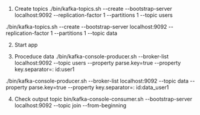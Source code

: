1. Create topics
 ./bin/kafka-topics.sh --create --bootstrap-server localhost:9092 --replication-factor 1 --partitions 1 --topic users

  ./bin/kafka-topics.sh --create --bootstrap-server localhost:9092 --replication-factor 1 --partitions 1 --topic data

2. Start app

3. Proceduce data
./bin/kafka-console-producer.sh --broker-list localhost:9092 --topic users --property parse.key=true --property key.separator=:
id:user1

./bin/kafka-console-producer.sh --broker-list localhost:9092 --topic data --property parse.key=true --property key.separator=:
id:data_user1

4. Check output topic
 bin/kafka-console-consumer.sh --bootstrap-server localhost:9092 --topic join  --from-beginning

